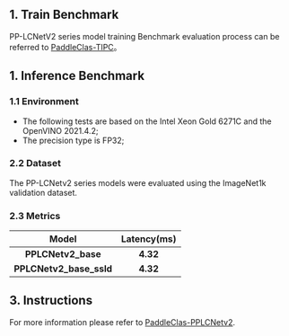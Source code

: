 ## 1. Train Benchmark

PP-LCNetV2 series model training Benchmark evaluation process can be referred to [PaddleClas-TIPC](https://github.com/paddlepaddle/paddleclas/blob/release%2F2.5/test_tipc/docs/benchmark_train.md)。

## 1. Inference Benchmark

### 1.1 Environment

* The following tests are based on the Intel Xeon Gold 6271C and the OpenVINO 2021.4.2;
* The precision type is FP32;

### 2.2 Dataset

The PP-LCNetv2 series models were evaluated using the ImageNet1k validation dataset.

### 2.3 Metrics

| Model | Latency(ms) |
|:--:|:--:|
| <b>PPLCNetv2_base<b>  | <b>4.32<b> |
| <b>PPLCNetv2_base_ssld<b>  | <b>4.32<b> |

## 3. Instructions

For more information please refer to [PaddleClas-PPLCNetv2](https://github.com/PaddlePaddle/PaddleClas/blob/release/2.5/docs/en/models/PP-LCNetV2_en.md).
